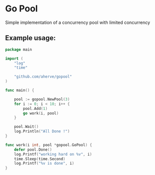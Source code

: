 # Go Pool

Simple implementation of a concurrency pool with limited concurrency

## Example usage:

```go
package main

import (
	"log"
	"time"

	"github.com/aherve/gopool"
)

func main() {

	pool := gopool.NewPool(3)
	for i := 0; i < 10; i++ {
		pool.Add(1)
		go work(i, pool)
	}

	pool.Wait()
	log.Println("All Done !")
}

func work(i int, pool *gopool.GoPool) {
	defer pool.Done()
	log.Printf("working hard on %v", i)
	time.Sleep(time.Second)
	log.Printf("%v is done", i)
}
```
